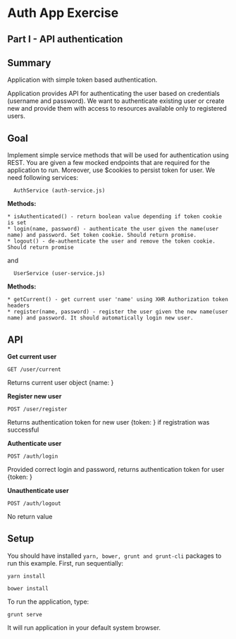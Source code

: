# Auth App Exercise
## Part I - API authentication

## Summary
Application with simple token based authentication.

Application provides API for authenticating the user based on credentials (username and password).
We want to authenticate existing user or create new and provide them with access to resources available
only to registered users.

## Goal

Implement simple service methods that will be used for authentication using REST. You are given a few mocked endpoints that 
are required for the application to run. Moreover, use $cookies to persist token for user.
We need following services:

```
  AuthService (auth-service.js)
```

**Methods:**

    * isAuthenticated() - return boolean value depending if token cookie is set
    * login(name, password) - authenticate the user given the name(user name) and password. Set token cookie. Should return promise.
    * logout() - de-authenticate the user and remove the token cookie. Should return promise

and

```
  UserService (user-service.js)
```

**Methods:**

    * getCurrent() - get current user 'name' using XHR Authorization token headers
    * register(name, password) - register the user given the new name(user name) and password. It should automatically login new user.


## API

**Get current user**

`GET /user/current`

Returns current user object {name: <user name>}

**Register new user**

`POST /user/register`

Returns authentication token for new user {token: <token>} if registration was successful

**Authenticate user**

`POST /auth/login`

Provided correct login and password, returns authentication token for user {token: <token>}

**Unauthenticate user**

`POST /auth/logout`

No return value

## Setup

You should have installed `yarn, bower, grunt and grunt-cli` packages to run this example.
First, run sequentially:

```
yarn install
```
```
bower install
```

To run the application, type:

```
grunt serve
```

It will run application in your default system browser.

